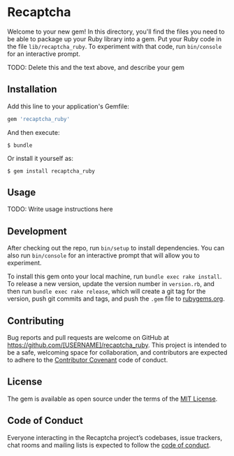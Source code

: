 # Recaptcha

Welcome to your new gem! In this directory, you'll find the files you need to be able to package up your Ruby library into a gem. Put your Ruby code in the file `lib/recaptcha_ruby`. To experiment with that code, run `bin/console` for an interactive prompt.

TODO: Delete this and the text above, and describe your gem

## Installation

Add this line to your application's Gemfile:

```ruby
gem 'recaptcha_ruby'
```

And then execute:

    $ bundle

Or install it yourself as:

    $ gem install recaptcha_ruby

## Usage

TODO: Write usage instructions here

## Development

After checking out the repo, run `bin/setup` to install dependencies. You can also run `bin/console` for an interactive prompt that will allow you to experiment.

To install this gem onto your local machine, run `bundle exec rake install`. To release a new version, update the version number in `version.rb`, and then run `bundle exec rake release`, which will create a git tag for the version, push git commits and tags, and push the `.gem` file to [rubygems.org](https://rubygems.org).

## Contributing

Bug reports and pull requests are welcome on GitHub at https://github.com/[USERNAME]/recaptcha_ruby. This project is intended to be a safe, welcoming space for collaboration, and contributors are expected to adhere to the [Contributor Covenant](http://contributor-covenant.org) code of conduct.

## License

The gem is available as open source under the terms of the [MIT License](https://opensource.org/licenses/MIT).

## Code of Conduct

Everyone interacting in the Recaptcha project’s codebases, issue trackers, chat rooms and mailing lists is expected to follow the [code of conduct](https://github.com/[USERNAME]/recaptcha_ruby/blob/master/CODE_OF_CONDUCT.md).
